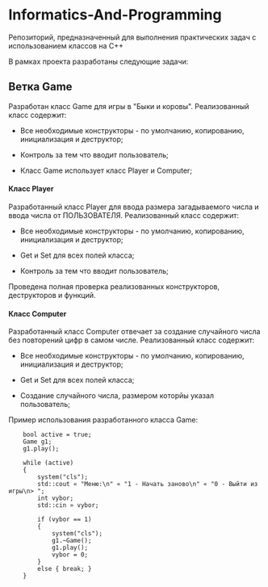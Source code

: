 # Informatics-And-Programming
Репозиторий, предназначенный для выполнения практических задач с использованием классов на C++

В рамках проекта разработаны следующие задачи:

## Ветка Game
Разработан класс Game для игры в "Быки и коровы". Реализованный класс содержит:

- Все необходимые конструкторы - по умолчанию, копированию, инициализация и деструктор;

- Контроль за тем что вводит пользователь;

- Класс Game использует класс Player и Computer;

#### Класс Player
Разработанный класс Player для ввода размера загадываемого числа и ввода числа от ПОЛЬЗОВАТЕЛЯ. Реализованный класс содержит:

- Все необходимые конструкторы - по умолчанию, копированию, инициализация и деструктор;

- Get и Set для всех полей класса;

- Контроль за тем что вводит пользователь;

Проведена полная проверка реализованных конструкторов, деструкторов и функций.

#### Класс Computer

Разработанный класс Computer отвечает за создание случайного числа без повторений цифр в самом числе. Реализованный класс содержит:

- Все необходимые конструкторы - по умолчанию, копированию, инициализация и деструктор;

- Get и Set для всех полей класса;

- Создание случайного числа, размером которйы указал пользователь;

Пример использования разработанного класса Game:
```
	bool active = true;
	Game g1;
	g1.play();

	while (active)
	{
		system("cls");
		std::cout « "Меню:\n" « "1 - Начать заново\n" « "0 - Выйти из игры\n> ";
		int vybor;
		std::cin » vybor;
		
		if (vybor == 1)
		{
			system("cls");
			g1.~Game();
			g1.play();
			vybor = 0;
		}
		else { break; }
	}
```